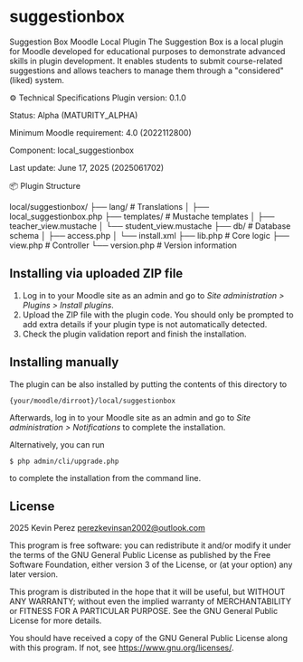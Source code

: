 # suggestionbox #

Suggestion Box Moodle Local Plugin
The Suggestion Box is a local plugin for Moodle developed for 
educational purposes to demonstrate advanced skills in plugin 
development. It enables students to submit course-related 
suggestions and allows teachers to manage them through a 
"considered" (liked) system.

⚙️ Technical Specifications
Plugin version: 0.1.0

Status: Alpha (MATURITY_ALPHA)

Minimum Moodle requirement: 4.0 (2022112800)

Component: local_suggestionbox

Last update: June 17, 2025 (2025061702)

📦 Plugin Structure

local/suggestionbox/
├── lang/                 # Translations
│   ├── local_suggestionbox.php
├── templates/            # Mustache templates
│   ├── teacher_view.mustache
│   └── student_view.mustache
├── db/                   # Database schema
│   ├── access.php
│   └── install.xml
├── lib.php               # Core logic
├── view.php              # Controller
└── version.php           # Version information

## Installing via uploaded ZIP file ##

1. Log in to your Moodle site as an admin and go to _Site administration >
   Plugins > Install plugins_.
2. Upload the ZIP file with the plugin code. You should only be prompted to add
   extra details if your plugin type is not automatically detected.
3. Check the plugin validation report and finish the installation.

## Installing manually ##

The plugin can be also installed by putting the contents of this directory to

    {your/moodle/dirroot}/local/suggestionbox

Afterwards, log in to your Moodle site as an admin and go to _Site administration >
Notifications_ to complete the installation.

Alternatively, you can run

    $ php admin/cli/upgrade.php

to complete the installation from the command line.

## License ##

2025 Kevin Perez <perezkevinsan2002@outlook.com>

This program is free software: you can redistribute it and/or modify it under
the terms of the GNU General Public License as published by the Free Software
Foundation, either version 3 of the License, or (at your option) any later
version.

This program is distributed in the hope that it will be useful, but WITHOUT ANY
WARRANTY; without even the implied warranty of MERCHANTABILITY or FITNESS FOR A
PARTICULAR PURPOSE.  See the GNU General Public License for more details.

You should have received a copy of the GNU General Public License along with
this program.  If not, see <https://www.gnu.org/licenses/>.
